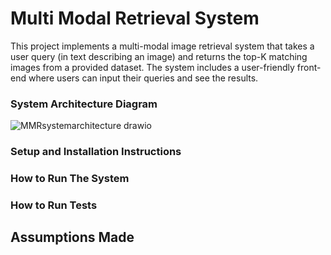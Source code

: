 # Multi Modal Retrieval System

This project implements a multi-modal image retrieval system that takes a user query (in text
describing an image) and returns the top-K matching images from a provided dataset. The
system includes a user-friendly front-end where users can input their queries and see the
results.

### System Architecture Diagram
![MMRsystemarchitecture drawio](https://github.com/user-attachments/assets/5e35310d-6c3c-4614-ac2d-5196b3542239)

### Setup and Installation Instructions

### How to Run The System

### How to Run Tests

## Assumptions Made

